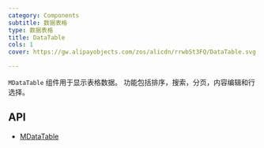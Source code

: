```yaml
---
category: Components
subtitle: 数据表格
type: 数据表格
title: DataTable
cols: 1
cover: https://gw.alipayobjects.com/zos/alicdn/rrwbSt3FQ/DataTable.svg

---
```


`MDataTable` 组件用于显示表格数据。 功能包括排序，搜索，分页，内容编辑和行选择。

## API

- [MDataTable](/docs/api/MDataTable)